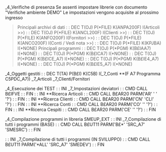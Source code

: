 _4_Verifiche di presenza
 Se assenti impostare librerie con documento "Verifiche ambiente DEMO"
 Le impostazioni vengono acquisite al prossimo ingresso
> Principali archivi di dati
  :  : DEC T(OJ) P(*FILE) K(ANPA200F) I(Articoli          >>)
  :  : DEC T(OJ) P(*FILE) K(ANCL200F) I(Clienti           >>)
  :  : DEC T(OJ) P(*FILE) K(ANFO200F) I(Fornitori         >>)
  :  : DEC T(OJ) P(*FILE) K(ANCO200F) I(Conti / Vedi nota >>)
  :  : DEC T(OJ) P(*FILE) K(KPJBA) I(*NONE)
> Principali programmi
  :  : DEC T(OJ) P(*PGM) K(B£IAA7)   I(*NONE)
  :  : DEC T(OJ) P(*PGM) K(B£ICA7)   I(*NONE)
  :  : DEC T(OJ) P(*PGM) K(B£ICE_A7) I(*NONE)
  :  : DEC T(OJ) P(*PGM) K(B£IE4_A7) I(*NONE)
  :  : DEC T(OJ) P(*PGM) K(B£IE5_A7) I(*NONE)

_4_Oggetti gestiti
  :  : DEC T(TA) P(B£I) K(C5B) I(_7_Conti **(F A7 Programma C5PDC_A7))
  _7_Articoli
  _7_Clienti/Fornitori

_4_Esecuzione dei TEST
 :  : INI _7_Impostazioni deviatori
 :  : CMD CALL B£IFVE
 :  : FIN
 :  : INI **Ricerca Articoli
 :  : CMD CALL B£AR20 PARM('AR' ' ' '?')
 :  : FIN
 :  : INI **Ricerca Clienti
 :  : CMD CALL B£AR20 PARM('CN' 'CLI' '?')
 :  : FIN
 :  : INI **Ricerca Conti
 :  : CMD CALL B£AR20 PARM('CO' '' '?')
 :  : FIN
 :  : INI **Ricerca Cespiti
 :  : CMD CALL B£AR20 PARM('CE' '' '?')
 :  : FIN

_4_Compilazione programmi in libreria SMEUP_EXT
 :  : INI _7_Compilazione di tutti i programmi (BASE)
 :  : CMD CALL B£UT11 PARM('B£*' 'SRC_A7' 'SMESRC')
 :  : FIN

 :  : INI _7_Compilazione di tutti i programmi (IN SVILUPPO)
 :  : CMD CALL B£UT11 PARM('*ALL' 'SRC_A7' 'SMEDEV')
 :  : FIN
